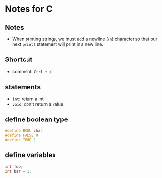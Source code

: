 # Notes for C

## Notes

- When printing strings, we must add a newline (`\n`) character so that our next `printf` statement will print in a new line.

## Shortcut

- comment: `Ctrl + /`

## statements

- `int`: return a int
- `void`: don't return a value

## define boolean type

```c
#define BOOL char
#define FALSE 0
#define TRUE 1
```

## define variables

```c
int foo;
int bar = 1;
```
